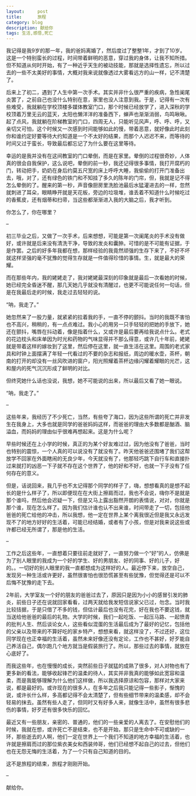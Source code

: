 ```yaml
---
layout:     post
title:      旅程
category: blog
description: 献给你
tags: 生活,感悟,死亡
---
```

我记得是我9岁的那一年，我的爸妈离婚了，然后度过了整整1年，才到了10岁。这是一个特别蛮长的过程，时间带着鲜明的恶意，穿过我的身体，让我不知所措。但不知道从何时开始，有了一种近乎天生的被动技能，那就是选择性遗忘，所以过去的一些不太美好的事情，大概对我来说就像透过大雾看远方的山一样，记不清楚了。

后来上了初二，遇到了人生中第一次手术。其实并非什么很严重的疾病，急性阑尾炎罢了，之前自己也没什么特别在意，家里也没人注意到我。于是，记得有一次有些难受，我就躺在学校顶楼多媒体教室门口，那个时候已经放学了，进入深秋的学校顶着万里无云的蓝天，太阳也懒洋洋的准备西下，蝉声也渐渐消弱，鸟鸣啾啾。起了点风，我就躺在阶梯教室的门口，四周无人，只能听见风声，呼、呼、呼，又亲切又可怕，这个时候又一次感到时间能够如此的慢，带着恶意，就好像此时此刻你和谁约定好要等待大约知道是一个不太好的结果，而那个人迟迟不来，而等待的时间又过于蛮长，导致最后都忘记了为什么要在这里等待。

幸运的是我并没有在这间教室的门口晕倒，而是在家里。晕倒的过程很奇妙，人体真的很会自我保护，这么说吧，晕倒的前一秒，我还记得很多事情，我打开腐朽的门，转动把手，奶奶在身后约莫五尺宽的床上呼呼大睡，我偷偷的打开门准备出去，哦，对了，还有绿色的铁门和不知挂了多久的陈年的门帘，但，我就是记不得怎么晕倒的了。醒来的第一秒，声音像厨房里洗脸池最后水猛灌进去的一样，忽然就刺进了耳朵，眼睛睁开就是天花板，旁边的垃圾堆，谁丢着不知道什么时候吃过的香蕉皮，还有烟蒂和扫帚，当这些都渐渐进入我的大脑之后，我才听到。

你怎么了，你在哪里？

–

初三毕业之后，又做了一次手术，后来想想，可能是第一次阑尾炎的手术没有做好，或许就是后来没有清洗干净，导致的发炎和囊肿。可惜的是不可能有证据，于是作罢。之后的好多年我都在想，那样经验的我竟然顽强的生存下来了，不好不坏就这样坚强的毫不犹豫的觉得生存就是一件值得珍惜的事情。生，就是最大的荣耀。

而在那些年内，我的姥姥走了，我对姥姥最深刻的印象就是最后一次看她的时候，她已经完全昏迷不醒，那几天她几乎就没有清醒过，也更不可能说任何一句话，但是在我最后走的时候，我走过去轻轻的说。

“呐，我走了。”

她忽然来了一股力量，就紧紧的拉着我的手，一直不停的颤抖。当时的我既不害怕也不高兴，稍稍的，有一点点难过。我小心的用另一只手轻轻的把她的手放下，她还在颤抖，嘴唇在抖动着，像是指着什么，又或许是最后要再给我说点什么。老式的花边枕头和床单因为时光和药物的气味显得并不那么得意，或许几十年前，姥姥就是带着这样的嫁妆到了这里，然后停在这里，就一直生活在这里。周围的老式家具和时钟上面摆满了年轻一代看过的不要的杂志和报纸，周边的暖水壶，茶杯，朝南的打开的却没有一丝风吹进的窗户，阳光照耀着茶杯边缘闪耀着耀眼的光芒，这和屋内的死气沉沉形成了鲜明的对比。

但终究她什么话也没说，我想，她不可能说的出来，所以最后又看了她一眼说。

“呐，我走了。”

–

这些年来，我经历了不少死亡，当然，有些夸了海口，因为这些所谓的死亡并非发生在我身上，大多也就是同学的爸爸妈妈这样，而爸爸的理由大多数都是酗酒、脑溢血，而妈妈的理由似乎很难再想起来。这是为什么呢？

早些时候还在上小学的时候，真正的为某个好友难过过，因为他没有了爸爸，当时也特别的震惊，一个人真的可以说没有了就没有了。昨天他爸爸还围堵了我们这帮放学不回家在外面瞎闹的无良少年，今天就没有了，他那轻巧跳下自行车和直接扑过来就打的凶恶一下子就不存在这个世界了，他的好和不好，也就一下子没有了任何存在的意义。

但是，话说回来，我几乎也不太记得那个同学的样子了，嗨，想想看真的是想不起长的是什么样子了，所以即便现在在大街上擦肩而过，我也不会说，嗨你不是就是那个谁吗，然后他会迟疑一下，但是又马上露出豁然开朗的表情说，对对，你就是那个谁，现在怎么样了。因为我们估计谁也认不出来谁，时间带走了一切，包括他爸爸的死亡给他的冲击，所以我想，他一定在世界上某个离我很近但是我又永远发现不了的地方好好的生活着，可能已经结婚，或者有了小孩，但是对我来说这些或许都已经无所谓了，那是他的生活。

–

工作之后这些年，一直想着只要往前走就好了，一直努力做一个“好”的人，仿佛是为了别人眼里的我成为一个好的学生、好的男朋友、好的同事、好的儿子，好的。。一切好的别人眼里的我一直都想成为这样好的人。最近停下来，放空自己，发现另一种生活或许更好，虽然很害怕也很恐慌甚至有些犹豫，但觉得还是可以不后悔不犹豫的走下去。

2年前，大学室友一个好的朋友的爸爸过去了，原因只是因为小小的感冒引发的肺炎，前些日子还在说就回家看看，过两天就给我发短信说家父已过，勿念。当时我比较拮据，于是只借了不多的钱，但估计最后也没有花完，好在我也不要这钱，就当送给他爸爸的最后的礼物。大学的时候，我们一起吃饭、一起压马路、一起愤青的批判人生、然后谈论女人，这些看似混蛋的生活最后成为了最好的记忆，包括他的父亲以及带来的不算好吃的家乡特产，想想来看，就这样没了，不过还好，这位同学现在也正幸福的生活着，虽然未来好像还没有定论，工作也不甚好，好歹能自己养活自己，偶尔跑几个地方就当是假装旅行了。所以，那些过去的事情，就放在心底好了。

而我这些年，也在慢慢的成长，突然前些日子就猛的成熟了很多，对人对物也有了更多新的看法，能够收起锋芒的温柔的待人，其实并非我真的能够如此宽容和温柔，而是我能够理解为什么他们这样做，所以我选择原谅和包容，那样对大家来说，都是最好的。或许现在的很多人，在多年之后我只能记得一些影子，惭愧的说，或许长什么样，多高都记得不会太清楚了，但有些细节带来的温柔感，却不会轻易的抹去。虽然有些人走了，但同时又有好多人来，就像生活中，虽然有很多悲伤的事情，好歹还有很多快乐的回忆。

最近又有一些朋友，亲密的、普通的，他们的一些亲爱的人离去了。在安慰他们的时候，我就在想，或许死亡不是结束，也不是开始，那只是生命中不可或缺的一环，那些逝去的人啊，他们一定在世界上一个我们不知道的地方幸福的生活着，也许就是擦肩而过的那位紫衣美女和西装帅哥，他们已经想不起自己的过去，但他们也在无怨无悔的生活着，为了一个只有自己知道的目的。

这不是旅程的结束，旅程才刚刚开始。

–

献给你。
